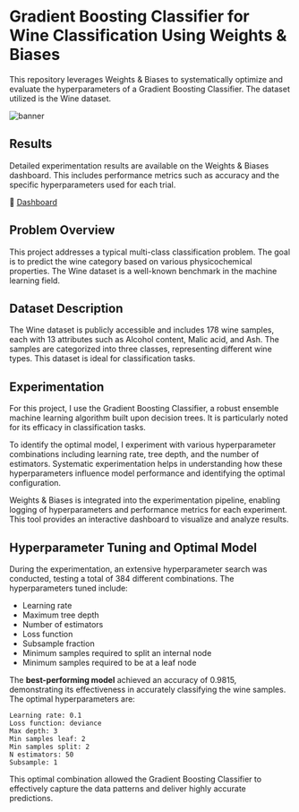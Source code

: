 # Gradient Boosting Classifier for Wine Classification Using Weights & Biases

This repository leverages Weights & Biases to systematically optimize and evaluate the hyperparameters of a Gradient Boosting Classifier. The dataset utilized is the Wine dataset.

![banner](https://enoturismospain.com/imagen/bodega/4/124/bodega-fundador-mezquita.jpg)

## Results

Detailed experimentation results are available on the Weights & Biases dashboard. This includes performance metrics such as accuracy and the specific hyperparameters used for each trial.

🔗 [Dashboard](https://wandb.ai/mar27benitez-Upgrade%20hub/wine_class/reports/Wine-Classification-with-GradientBoosting-Wandb--Vmlldzo4NTYzNTYw?accessToken=34lkqaroi53sgo04qhrvkhlxj2n8z0qtdk3v3z7fs0sju68wtzl2k1gimuhxjlfx)

## Problem Overview

This project addresses a typical multi-class classification problem. The goal is to predict the wine category based on various physicochemical properties. The Wine dataset is a well-known benchmark in the machine learning field.

## Dataset Description

The Wine dataset is publicly accessible and includes 178 wine samples, each with 13 attributes such as Alcohol content, Malic acid, and Ash. The samples are categorized into three classes, representing different wine types. This dataset is ideal for classification tasks.

## Experimentation

For this project, I use the Gradient Boosting Classifier, a robust ensemble machine learning algorithm built upon decision trees. It is particularly noted for its efficacy in classification tasks.

To identify the optimal model, I experiment with various hyperparameter combinations including learning rate, tree depth, and the number of estimators. Systematic experimentation helps in understanding how these hyperparameters influence model performance and identifying the optimal configuration.

Weights & Biases is integrated into the experimentation pipeline, enabling logging of hyperparameters and performance metrics for each experiment. This tool provides an interactive dashboard to visualize and analyze results.

## Hyperparameter Tuning and Optimal Model

During the experimentation, an extensive hyperparameter search was conducted, testing a total of 384 different combinations. The hyperparameters tuned include:

- Learning rate
- Maximum tree depth
- Number of estimators
- Loss function
- Subsample fraction
- Minimum samples required to split an internal node
- Minimum samples required to be at a leaf node

The **best-performing model** achieved an accuracy of 0.9815, demonstrating its effectiveness in accurately classifying the wine samples. The optimal hyperparameters are:

    Learning rate: 0.1
    Loss function: deviance
    Max depth: 3
    Min samples leaf: 2
    Min samples split: 2
    N estimators: 50
    Subsample: 1

This optimal combination allowed the Gradient Boosting Classifier to effectively capture the data patterns and deliver highly accurate predictions.

